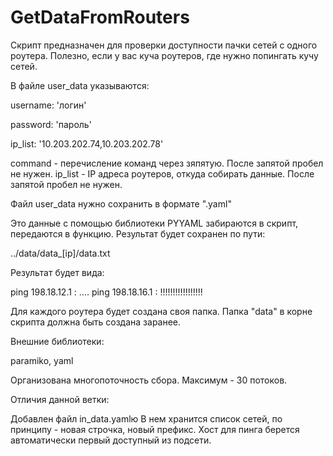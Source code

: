 # GetDataFromRouters


Скрипт предназначен для проверки доступности пачки сетей с одного роутера. Полезно, если у вас куча роутеров, где нужно попингать кучу сетей.

В файле user_data указываются:

username: 'логин'

password: 'пароль'

ip_list: '10.203.202.74,10.203.202.78'

command - перечисление команд через зяпятую. После запятой пробел не нужен. ip_list - IP адреса роутеров, откуда собирать данные. После запятой пробел не нужен.

Файл user_data нужно сохранить в формате ".yaml"

Это данные с помощью библиотеки PYYAML забираются в скрипт, передаются в функцию. Результат будет сохранен по пути:

../data/data_[ip]/data.txt

Результат будет вида:

ping 198.18.12.1 : ....
ping 198.18.16.1 : !!!!!!!!!!!!!!!!!

Для каждого роутера будет создана своя папка. Папка "data" в корне скрипта должна быть создана заранее.

Внешние библиотеки:

paramiko, yaml

Организована многопоточность сбора. Максимум - 30 потоков.

Отличия данной ветки:

Добавлен файл in_data.yamlю В нем хранится список сетей, по принципу - новая строчка, новый префикс. Хост для пинга берется автоматически первый доступный из подсети.
